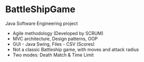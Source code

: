 # BattleShipGame
Java Software Engineering project  
* Agile methodology (Developed by SCRUM)  
* MVC architecture, Design patterns, OOP  
* GUI - Java Swing, Files - CSV (Scores)  
* Not a classic Battleship game, with moves and attack radius  
* Two modes: Death Match & Time Limit  
